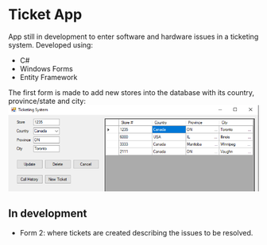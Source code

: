 # Ticket App
App still in development to enter software and hardware issues in a ticketing system.
Developed using:
- C#
- Windows Forms
- Entity Framework 

The first form is made to add new stores into the database with its country, province/state and city:
![alt text](https://github.com/PeterStos/Ticket/blob/master/Ticket/ticket.PNG?raw=true)


## In development
- Form 2: where tickets are created describing the issues to be resolved.
